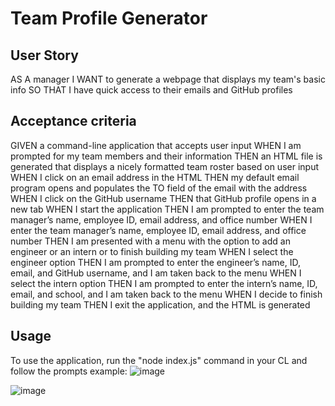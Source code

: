 # Team Profile Generator

## User Story
AS A manager
I WANT to generate a webpage that displays my team's basic info
SO THAT I have quick access to their emails and GitHub profiles

## Acceptance criteria
GIVEN a command-line application that accepts user input
WHEN I am prompted for my team members and their information
THEN an HTML file is generated that displays a nicely formatted team roster based on user input
WHEN I click on an email address in the HTML
THEN my default email program opens and populates the TO field of the email with the address
WHEN I click on the GitHub username
THEN that GitHub profile opens in a new tab
WHEN I start the application
THEN I am prompted to enter the team manager’s name, employee ID, email address, and office number
WHEN I enter the team manager’s name, employee ID, email address, and office number
THEN I am presented with a menu with the option to add an engineer or an intern or to finish building my team
WHEN I select the engineer option
THEN I am prompted to enter the engineer’s name, ID, email, and GitHub username, and I am taken back to the menu
WHEN I select the intern option
THEN I am prompted to enter the intern’s name, ID, email, and school, and I am taken back to the menu
WHEN I decide to finish building my team
THEN I exit the application, and the HTML is generated

## Usage
To use the application, run the "node index.js" command in your CL and follow the prompts
example:
![image](https://user-images.githubusercontent.com/79550591/129265698-5fb9bdc4-25ba-4ff9-a7fc-252afe547fa7.png)

![image](https://user-images.githubusercontent.com/79550591/129265752-1601d63e-547b-406f-9fde-4e16257540f7.png)

